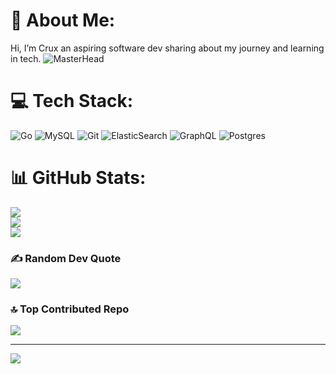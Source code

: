 # 💫 About Me:
Hi, I’m Crux an aspiring software dev sharing about my journey and learning in tech.
![MasterHead](https://i.pinimg.com/originals/fb/c6/f3/fbc6f31bd3b84159470b973aca7e0f97.gif)

# 💻 Tech Stack:
![Go](https://img.shields.io/badge/go-%2300ADD8.svg?style=for-the-badge&logo=go&logoColor=white) ![MySQL](https://img.shields.io/badge/mysql-4479A1.svg?style=for-the-badge&logo=mysql&logoColor=white) ![Git](https://img.shields.io/badge/git-%23F05033.svg?style=for-the-badge&logo=git&logoColor=white) ![ElasticSearch](https://img.shields.io/badge/-ElasticSearch-005571?style=for-the-badge&logo=elasticsearch) ![GraphQL](https://img.shields.io/badge/-GraphQL-E10098?style=for-the-badge&logo=graphql&logoColor=white) ![Postgres](https://img.shields.io/badge/postgres-%23316192.svg?style=for-the-badge&logo=postgresql&logoColor=white)
# 📊 GitHub Stats:
![](https://github-readme-stats.vercel.app/api?username=cruxfinity&theme=dark&hide_border=false&include_all_commits=false&count_private=false)<br/>
![](https://github-readme-streak-stats.herokuapp.com/?user=cruxfinity&theme=dark&hide_border=false)<br/>
![](https://github-readme-stats.vercel.app/api/top-langs/?username=cruxfinity&theme=dark&hide_border=false&include_all_commits=false&count_private=false&layout=compact)

### ✍️ Random Dev Quote
![](https://quotes-github-readme.vercel.app/api?type=horizontal&theme=radical)

### 🔝 Top Contributed Repo
![](https://github-contributor-stats.vercel.app/api?username=cruxfinity&limit=5&theme=dark&combine_all_yearly_contributions=true)

---
[![](https://visitcount.itsvg.in/api?id=cruxfinity&icon=0&color=0)](https://visitcount.itsvg.in)

<!-- Proudly created with GPRM ( https://gprm.itsvg.in ) -->

<!--
**cruxfinity/cruxfinity** is a ✨ _special_ ✨ repository because its `README.md` (this file) appears on your GitHub profile.

Here are some ideas to get you started:

- 🔭 I’m currently working on ...
- 🌱 I’m currently learning ...
- 👯 I’m looking to collaborate on ...
- 🤔 I’m looking for help with ...
- 💬 Ask me about ...
- 📫 How to reach me: ...
- 😄 Pronouns: ...
- ⚡ Fun fact: ...
-->
